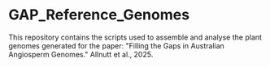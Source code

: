 # GAP_Reference_Genomes
This repository contains the scripts used to assemble and analyse the plant genomes generated for the paper: "Filling the Gaps in Australian Angiosperm Genomes." Allnutt et al., 2025.




